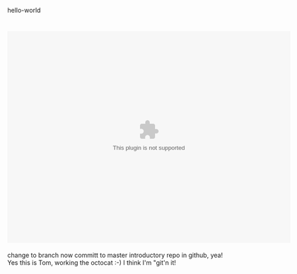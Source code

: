 hello-world

<embed src=http://www.allyourbasearebelongtous.com/flash/allyourbase.swf width=640 height=480></embed>
===========
change to branch now committ to master
introductory repo in github, yea!
Yes this is Tom, working the octocat :-)
I think I'm "git'n it!
